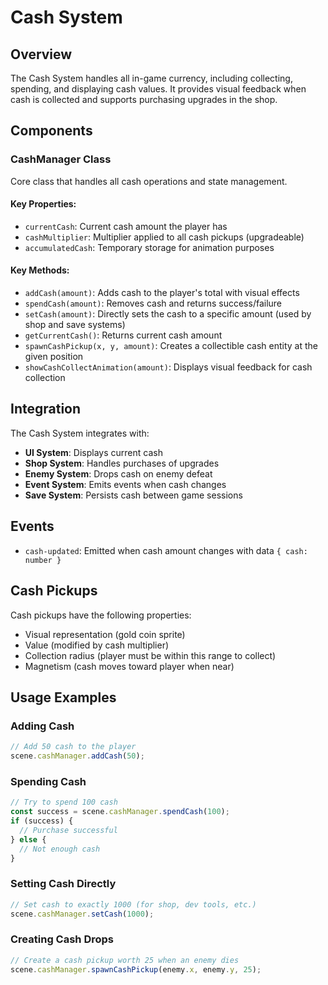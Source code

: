 # Cash System

## Overview

The Cash System handles all in-game currency, including collecting, spending, and displaying cash values. It provides visual feedback when cash is collected and supports purchasing upgrades in the shop.

## Components

### CashManager Class
Core class that handles all cash operations and state management.

#### Key Properties:
- `currentCash`: Current cash amount the player has
- `cashMultiplier`: Multiplier applied to all cash pickups (upgradeable)
- `accumulatedCash`: Temporary storage for animation purposes

#### Key Methods:
- `addCash(amount)`: Adds cash to the player's total with visual effects
- `spendCash(amount)`: Removes cash and returns success/failure
- `setCash(amount)`: Directly sets the cash to a specific amount (used by shop and save systems)
- `getCurrentCash()`: Returns current cash amount
- `spawnCashPickup(x, y, amount)`: Creates a collectible cash entity at the given position
- `showCashCollectAnimation(amount)`: Displays visual feedback for cash collection

## Integration

The Cash System integrates with:

- **UI System**: Displays current cash
- **Shop System**: Handles purchases of upgrades
- **Enemy System**: Drops cash on enemy defeat
- **Event System**: Emits events when cash changes
- **Save System**: Persists cash between game sessions

## Events

- `cash-updated`: Emitted when cash amount changes with data `{ cash: number }`

## Cash Pickups

Cash pickups have the following properties:
- Visual representation (gold coin sprite)
- Value (modified by cash multiplier)
- Collection radius (player must be within this range to collect)
- Magnetism (cash moves toward player when near)

## Usage Examples

### Adding Cash
```javascript
// Add 50 cash to the player
scene.cashManager.addCash(50);
```

### Spending Cash
```javascript
// Try to spend 100 cash
const success = scene.cashManager.spendCash(100);
if (success) {
  // Purchase successful
} else {
  // Not enough cash
}
```

### Setting Cash Directly
```javascript
// Set cash to exactly 1000 (for shop, dev tools, etc.)
scene.cashManager.setCash(1000);
```

### Creating Cash Drops
```javascript
// Create a cash pickup worth 25 when an enemy dies
scene.cashManager.spawnCashPickup(enemy.x, enemy.y, 25);
```
